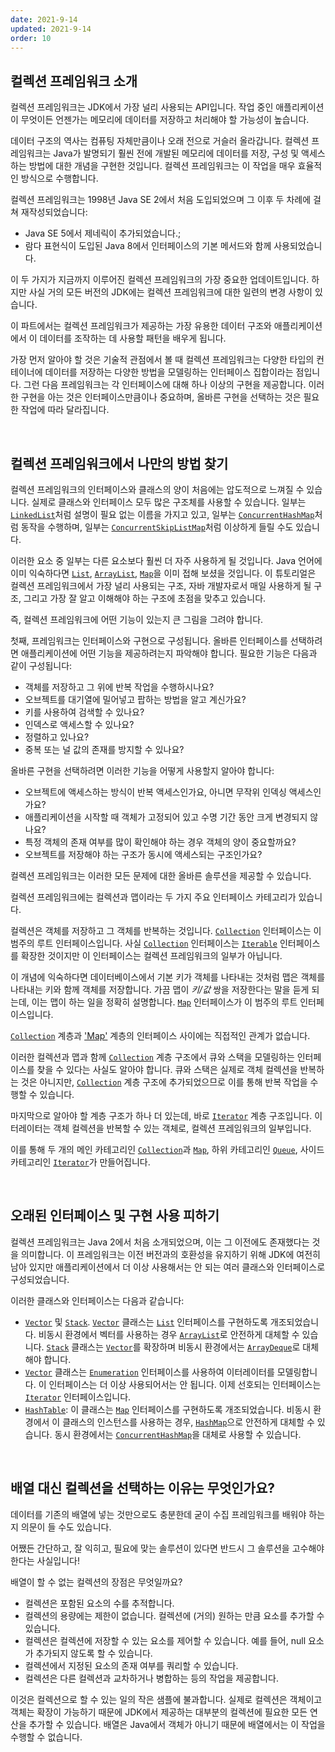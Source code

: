 ```yaml
---
date: 2021-9-14
updated: 2021-9-14
order: 10
---
```

## 컬렉션 프레임워크 소개

컬렉션 프레임워크는 JDK에서 가장 널리 사용되는 API입니다. 작업 중인 애플리케이션이 무엇이든 언젠가는 메모리에 데이터를 저장하고 처리해야 할 가능성이 높습니다.

데이터 구조의 역사는 컴퓨팅 자체만큼이나 오래 전으로 거슬러 올라갑니다. 컬렉션 프레임워크는 Java가 발명되기 훨씬 전에 개발된 메모리에 데이터를 저장, 구성 및 액세스하는 방법에 대한 개념을 구현한 것입니다. 컬렉션 프레임워크는 이 작업을 매우 효율적인 방식으로 수행합니다.

컬렉션 프레임워크는 1998년 Java SE 2에서 처음 도입되었으며 그 이후 두 차례에 걸쳐 재작성되었습니다:

- Java SE 5에서 제네릭이 추가되었습니다.;
- 람다 표현식이 도입된 Java 8에서 인터페이스의 기본 메서드와 함께 사용되었습니다.

이 두 가지가 지금까지 이루어진 컬렉션 프레임워크의 가장 중요한 업데이트입니다. 하지만 사실 거의 모든 버전의 JDK에는 컬렉션 프레임워크에 대한 일련의 변경 사항이 있습니다.

이 파트에서는 컬렉션 프레임워크가 제공하는 가장 유용한 데이터 구조와 애플리케이션에서 이 데이터를 조작하는 데 사용할 패턴을 배우게 됩니다.

가장 먼저 알아야 할 것은 기술적 관점에서 볼 때 컬렉션 프레임워크는 다양한 타입의 컨테이너에 데이터를 저장하는 다양한 방법을 모델링하는 인터페이스 집합이라는 점입니다. 그런 다음 프레임워크는 각 인터페이스에 대해 하나 이상의 구현을 제공합니다. 이러한 구현을 아는 것은 인터페이스만큼이나 중요하며, 올바른 구현을 선택하는 것은 필요한 작업에 따라 달라집니다.

 

## 컬렉션 프레임워크에서 나만의 방법 찾기

컬렉션 프레임워크의 인터페이스와 클래스의 양이 처음에는 압도적으로 느껴질 수 있습니다. 실제로 클래스와 인터페이스 모두 많은 구조체를 사용할 수 있습니다. 일부는 [`LinkedList`](https://docs.oracle.com/en/java/javase/22/docs/api/java.base/java/util/LinkedList.html)처럼 설명이 필요 없는 이름을 가지고 있고, 일부는 [`ConcurrentHashMap`](https://docs.oracle.com/en/java/javase/22/docs/api/java.base/java/util/concurrent/ConcurrentHashMap.html)처럼 동작을 수행하며, 일부는 [`ConcurrentSkipListMap`](https://docs.oracle.com/en/java/javase/22/docs/api/java.base/java/util/concurrent/ConcurrentSkipListMap.html)처럼 이상하게 들릴 수도 있습니다.

이러한 요소 중 일부는 다른 요소보다 훨씬 더 자주 사용하게 될 것입니다. Java 언어에 이미 익숙하다면 [`List`](https://docs.oracle.com/en/java/javase/22/docs/api/java.base/java/util/List.html), [`ArrayList`](https://docs.oracle.com/en/java/javase/22/docs/api/java.base/java/util/ArrayList.html), [`Map`](https://docs.oracle.com/en/java/javase/22/docs/api/java.base/java/util/Map.html)을 이미 접해 보셨을 것입니다. 이 튜토리얼은 컬렉션 프레임워크에서 가장 널리 사용되는 구조, 자바 개발자로서 매일 사용하게 될 구조, 그리고 가장 잘 알고 이해해야 하는 구조에 초점을 맞추고 있습니다.

즉, 컬렉션 프레임워크에 어떤 기능이 있는지 큰 그림을 그려야 합니다.

첫째, 프레임워크는 인터페이스와 구현으로 구성됩니다. 올바른 인터페이스를 선택하려면 애플리케이션에 어떤 기능을 제공하려는지 파악해야 합니다. 필요한 기능은 다음과 같이 구성됩니다:

- 객체를 저장하고 그 위에 반복 작업을 수행하시나요?
- 오브젝트를 대기열에 밀어넣고 팝하는 방법을 알고 계신가요?
- 키를 사용하여 검색할 수 있나요?
- 인덱스로 액세스할 수 있나요?
- 정렬하고 있나요?
- 중복 또는 널 값의 존재를 방지할 수 있나요?

올바른 구현을 선택하려면 이러한 기능을 어떻게 사용할지 알아야 합니다:

- 오브젝트에 액세스하는 방식이 반복 액세스인가요, 아니면 무작위 인덱싱 액세스인가요?
- 애플리케이션을 시작할 때 객체가 고정되어 있고 수명 기간 동안 크게 변경되지 않나요?
- 특정 객체의 존재 여부를 많이 확인해야 하는 경우 객체의 양이 중요할까요?
- 오브젝트를 저장해야 하는 구조가 동시에 액세스되는 구조인가요?

컬렉션 프레임워크는 이러한 모든 문제에 대한 올바른 솔루션을 제공할 수 있습니다.

컬렉션 프레임워크에는 컬렉션과 맵이라는 두 가지 주요 인터페이스 카테고리가 있습니다.

컬렉션은 객체를 저장하고 그 객체를 반복하는 것입니다. [`Collection`](https://docs.oracle.com/en/java/javase/22/docs/api/java.base/java/util/Collection.html) 인터페이스는 이 범주의 루트 인터페이스입니다. 사실 [`Collection`](https://docs.oracle.com/en/java/javase/22/docs/api/java.base/java/util/Collection.html) 인터페이스는 [`Iterable`](https://docs.oracle.com/en/java/javase/22/docs/api/java.base/java/lang/Iterable.html) 인터페이스를 확장한 것이지만 이 인터페이스는 컬렉션 프레임워크의 일부가 아닙니다.

이 개념에 익숙하다면 데이터베이스에서 기본 키가 객체를 나타내는 것처럼 맵은 객체를 나타내는 키와 함께 객체를 저장합니다. 가끔 맵이 _키/값_ 쌍을 저장한다는 말을 듣게 되는데, 이는 맵이 하는 일을 정확히 설명합니다. [`Map`](https://docs.oracle.com/en/java/javase/22/docs/api/java.base/java/util/Map.html) 인터페이스가 이 범주의 루트 인터페이스입니다.

[`Collection`](https://docs.oracle.com/en/java/javase/22/docs/api/java.base/java/util/Collection.html) 계층과 ['Map'](https://docs.oracle.com/en/java/javase/22/docs/api/java.base/java/util/Map.html) 계층의 인터페이스 사이에는 직접적인 관계가 없습니다.

이러한 컬렉션과 맵과 함께 [`Collection`](https://docs.oracle.com/en/java/javase/22/docs/api/java.base/java/util/Collection.html) 계층 구조에서 큐와 스택을 모델링하는 인터페이스를 찾을 수 있다는 사실도 알아야 합니다. 큐와 스택은 실제로 객체 컬렉션을 반복하는 것은 아니지만, [`Collection`](https://docs.oracle.com/en/java/javase/22/docs/api/java.base/java/util/Collection.html) 계층 구조에 추가되었으므로 이를 통해 반복 작업을 수행할 수 있습니다.

마지막으로 알아야 할 계층 구조가 하나 더 있는데, 바로 [`Iterator`](https://docs.oracle.com/en/java/javase/22/docs/api/java.base/java/util/Iterator.html) 계층 구조입니다. 이터레이터는 객체 컬렉션을 반복할 수 있는 객체로, 컬렉션 프레임워크의 일부입니다.

이를 통해 두 개의 메인 카테고리인 [`Collection`](https://docs.oracle.com/en/java/javase/22/docs/api/java.base/java/util/Collection.html)과 [`Map`](https://docs.oracle.com/en/java/javase/22/docs/api/java.base/java/util/Map.html), 하위 카테고리인 [`Queue`](https://docs.oracle.com/en/java/javase/22/docs/api/java.base/java/util/Queue.html), 사이드 카테고리인 [`Iterator`](https://docs.oracle.com/en/java/javase/22/docs/api/java.base/java/util/Iterator.html)가 만들어집니다.

 

## 오래된 인터페이스 및 구현 사용 피하기

컬렉션 프레임워크는 Java 2에서 처음 소개되었으며, 이는 그 이전에도 존재했다는 것을 의미합니다. 이 프레임워크는 이전 버전과의 호환성을 유지하기 위해 JDK에 여전히 남아 있지만 애플리케이션에서 더 이상 사용해서는 안 되는 여러 클래스와 인터페이스로 구성되었습니다.

이러한 클래스와 인터페이스는 다음과 같습니다:

- [`Vector`](https://docs.oracle.com/en/java/javase/22/docs/api/java.base/java/util/Vector.html) 및 [`Stack`](https://docs.oracle.com/en/java/javase/22/docs/api/java.base/java/util/Stack.html). [`Vector`](https://docs.oracle.com/en/java/javase/22/docs/api/java.base/java/util/Vector.html) 클래스는 [`List`](https://docs.oracle.com/en/java/javase/22/docs/api/java.base/java/util/List.html) 인터페이스를 구현하도록 개조되었습니다. 비동시 환경에서 벡터를 사용하는 경우 [`ArrayList`](https://docs.oracle.com/en/java/javase/22/docs/api/java.base/java/util/ArrayList.html)로 안전하게 대체할 수 있습니다. [`Stack`](https://docs.oracle.com/en/java/javase/22/docs/api/java.base/java/util/Stack.html) 클래스는 [`Vector`](https://docs.oracle.com/en/java/javase/22/docs/api/java.base/java/util/Vector.html)를 확장하며 비동시 환경에서는 [`ArrayDeque`](https://docs.oracle.com/en/java/javase/22/docs/api/java.base/java/util/ArrayDeque.html)로 대체해야 합니다.
- [`Vector`](https://docs.oracle.com/en/java/javase/22/docs/api/java.base/java/util/Vector.html) 클래스는 [`Enumeration`](https://docs.oracle.com/en/java/javase/22/docs/api/java.base/java/util/Enumeration.html) 인터페이스를 사용하여 이터레이터를 모델링합니다. 이 인터페이스는 더 이상 사용되어서는 안 됩니다. 이제 선호되는 인터페이스는 [`Iterator`](https://docs.oracle.com/en/java/javase/22/docs/api/java.base/java/util/Iterator.html) 인터페이스입니다.
- [`HashTable`](https://docs.oracle.com/en/java/javase/22/docs/api/java.base/java/util/Hashtable.html): 이 클래스는 [`Map`](https://docs.oracle.com/en/java/javase/22/docs/api/java.base/java/util/Map.html) 인터페이스를 구현하도록 개조되었습니다. 비동시 환경에서 이 클래스의 인스턴스를 사용하는 경우, [`HashMap`](https://docs.oracle.com/en/java/javase/22/docs/api/java.base/java/util/HashMap.html)으로 안전하게 대체할 수 있습니다. 동시 환경에서는 [`ConcurrentHashMap`](https://docs.oracle.com/en/java/javase/22/docs/api/java.base/java/util/concurrent/ConcurrentHashMap.html)을 대체로 사용할 수 있습니다.

 

## 배열 대신 컬렉션을 선택하는 이유는 무엇인가요?

데이터를 기존의 배열에 넣는 것만으로도 충분한데 굳이 수집 프레임워크를 배워야 하는지 의문이 들 수도 있습니다.

어쨌든 간단하고, 잘 익히고, 필요에 맞는 솔루션이 있다면 반드시 그 솔루션을 고수해야 한다는 사실입니다!

배열이 할 수 없는 컬렉션의 장점은 무엇일까요?

- 컬렉션은 포함된 요소의 수를 추적합니다.
- 컬렉션의 용량에는 제한이 없습니다. 컬렉션에 (거의) 원하는 만큼 요소를 추가할 수 있습니다.
- 컬렉션은 컬렉션에 저장할 수 있는 요소를 제어할 수 있습니다. 예를 들어, null 요소가 추가되지 않도록 할 수 있습니다.
- 컬렉션에서 지정된 요소의 존재 여부를 쿼리할 수 있습니다.
- 컬렉션은 다른 컬렉션과 교차하거나 병합하는 등의 작업을 제공합니다.

이것은 컬렉션으로 할 수 있는 일의 작은 샘플에 불과합니다. 실제로 컬렉션은 객체이고 객체는 확장이 가능하기 때문에 JDK에서 제공하는 대부분의 컬렉션에 필요한 모든 연산을 추가할 수 있습니다. 배열은 Java에서 객체가 아니기 때문에 배열에서는 이 작업을 수행할 수 없습니다.
